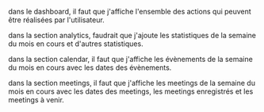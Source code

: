 dans le dashboard, il faut que j'affiche l'ensemble des actions qui peuvent être réalisées par l'utilisateur.

dans la section analytics, faudrait que j'ajoute les statistiques de la semaine du mois en cours et d'autres statistiques.

dans la section calendar, il faut que j'affiche les évènements de la semaine du mois en cours avec les dates des évènements.

dans la section meetings, il faut que j'affiche les meetings de la semaine du mois en cours avec les dates des meetings, les meetings enregistrés et les meetings à venir.

